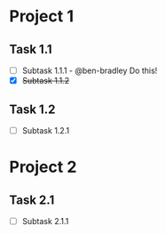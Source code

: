 # Project 1

## Task 1.1

- [ ] Subtask 1.1.1 - @ben-bradley Do this!
- [x] ~~Subtask 1.1.2~~

## Task 1.2

- [ ] Subtask 1.2.1


# Project 2

## Task 2.1

- [ ] Subtask 2.1.1
